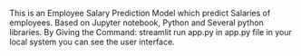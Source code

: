 This is an Employee Salary Prediction Model which predict Salaries of employees.
Based on Jupyter notebook, Python and Several python libraries.
By Giving the Command: streamlit run app.py in app.py file in your local system you can see the user interface.
